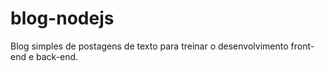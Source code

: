 # blog-nodejs
Blog simples de postagens de texto para treinar o desenvolvimento front-end e back-end.
